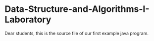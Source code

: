 # Data-Structure-and-Algorithms-I-Laboratory
Dear students, this is the source file of our first example java program.
